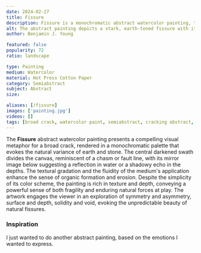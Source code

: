 ```yaml
---
date: 2024-02-27
title: Fissure
description: Fissure is a monochromatic abstract watercolor painting, that I just felt like expressing in a painting one evening.
alt: The abstract painting depicts a stark, earth-toned fissure with its reflection, conveying a sense of division or a singular broad crack.
author: Benjamin J. Young

featured: false
popularity: 72
ratio: landscape

type: Painting
medium: Watercolor
material: Hot Press Cotton Paper
category: Semiabstract
subject: Abstract
size: 

aliases: [/fissure]
images: ['painting.jpg']
videos: []
tags: [broad crack, watercolor paint, semiabstract, cracking abstract, running accents, broad stokes, earthy tone]
---
```


The **Fissure** abstract watercolor painting presents a compelling visual metaphor for a broad crack, rendered in a monochromatic palette that evokes the natural variance of earth and stone. The central darkened swath divides the canvas, reminiscent of a chasm or fault line, with its mirror image below suggesting a reflection in water or a shadowy echo in the depths. The textural gradation and the fluidity of the medium's application enhance the sense of organic formation and erosion. Despite the simplicity of its color scheme, the painting is rich in texture and depth, conveying a powerful sense of both fragility and enduring natural forces at play. The artwork engages the viewer in an exploration of symmetry and asymmetry, surface and depth, solidity and void, evoking the unpredictable beauty of natural fissures.

### Inspiration ###

I just wanted to do another abstract painting, based on the emotions I wanted to express.